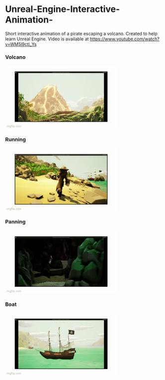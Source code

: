 # Unreal-Engine-Interactive-Animation-
Short interactive animation of a pirate escaping a volcano. Created to help learn Unreal Engine. Video is available at https://www.youtube.com/watch?v=WM5l9ctl_Ys

### Volcano

![Volcano GIF](volcano.gif)

### Running

![Running GIF](running.gif)

### Panning

![Panning GIF](panning.gif)

### Boat

![Boat GIF](boat.gif)
